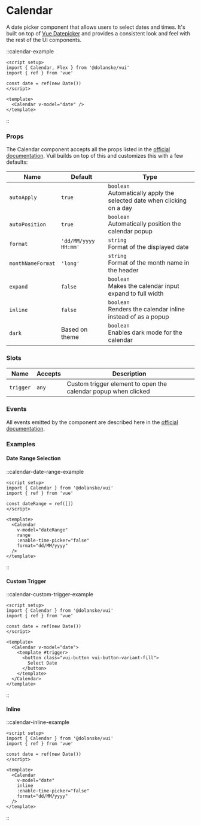 # Calendar

A date picker component that allows users to select dates and times. It's built on top of [Vue Datepicker](https://vue3datepicker.com/installation/) and provides a consistent look and feel with the rest of the UI components.

::calendar-example

```vue
<script setup>
import { Calendar, Flex } from '@dolanske/vui'
import { ref } from 'vue'

const date = ref(new Date())
</script>

<template>
  <Calendar v-model="date" />
</template>
```

::

### Props

The Calendar component accepts all the props listed in the [official documentation](https://vue3datepicker.com/props/modes/). Vuil builds on top of this and customizes this with a few defaults:

| Name              | Default              | Type                                                                        |
| ----------------- | -------------------- | --------------------------------------------------------------------------- |
| `autoApply`       | `true`               | `boolean` <br> Automatically apply the selected date when clicking on a day |
| `autoPosition`    | `true`               | `boolean` <br> Automatically position the calendar popup                    |
| `format`          | `'dd/MM/yyyy HH:mm'` | `string` <br> Format of the displayed date                                  |
| `monthNameFormat` | `'long'`             | `string` <br> Format of the month name in the header                        |
| `expand`          | `false`              | `boolean` <br> Makes the calendar input expand to full width                |
| `inline`          | `false`              | `boolean` <br> Renders the calendar inline instead of as a popup            |
| `dark`            | Based on theme       | `boolean` <br> Enables dark mode for the calendar                           |

### Slots

| Name      | Accepts | Description                                                    |
| --------- | ------- | -------------------------------------------------------------- |
| `trigger` | `any`   | Custom trigger element to open the calendar popup when clicked |

### Events

All events emitted by the component are described here in the [official documentation](https://vue3datepicker.com/methods-and-events/events/).

### Examples

#### Date Range Selection

::calendar-date-range-example

```vue
<script setup>
import { Calendar } from '@dolanske/vui'
import { ref } from 'vue'

const dateRange = ref([])
</script>

<template>
  <Calendar
    v-model="dateRange"
    range
    :enable-time-picker="false"
    format="dd/MM/yyyy"
  />
</template>
```

::

#### Custom Trigger

::calendar-custom-trigger-example

```vue
<script setup>
import { Calendar } from '@dolanske/vui'
import { ref } from 'vue'

const date = ref(new Date())
</script>

<template>
  <Calendar v-model="date">
    <template #trigger>
      <button class="vui-button vui-button-variant-fill">
        Select Date
      </button>
    </template>
  </Calendar>
</template>
```

::

#### Inline

::calendar-inline-example

```vue
<script setup>
import { Calendar } from '@dolanske/vui'
import { ref } from 'vue'

const date = ref(new Date())
</script>

<template>
  <Calendar
    v-model="date"
    inline
    :enable-time-picker="false"
    format="dd/MM/yyyy"
  />
</template>
```

::
